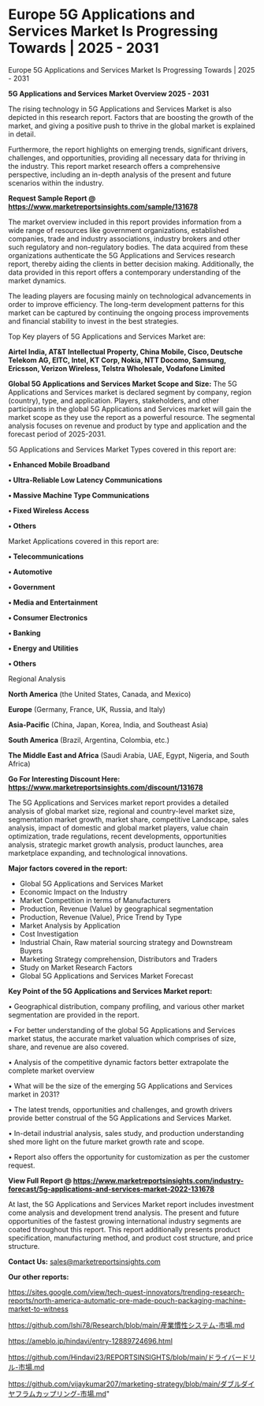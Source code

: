 # Europe 5G Applications and Services Market Is Progressing Towards | 2025 - 2031
Europe 5G Applications and Services Market Is Progressing Towards | 2025 - 2031

<Strong> 5G Applications and Services Market Overview 2025 - 2031</strong>

The rising technology in 5G Applications and Services Market is also depicted in this research report. Factors that are boosting the growth of the market, and giving a positive push to thrive in the global market is explained in detail.

Furthermore, the report highlights on emerging trends, significant drivers, challenges, and opportunities, providing all necessary data for thriving in the industry. This report market research offers a comprehensive perspective, including an in-depth analysis of the present and future scenarios within the industry.

<strong>Request Sample Report @ <a href=https://www.marketreportsinsights.com/sample/131678>https://www.marketreportsinsights.com/sample/131678</a></strong>

The market overview included in this report provides information from a wide range of resources like government organizations, established companies, trade and industry associations, industry brokers and other such regulatory and non-regulatory bodies. The data acquired from these organizations authenticate the 5G Applications and Services research report, thereby aiding the clients in better decision making. Additionally, the data provided in this report offers a contemporary understanding of the market dynamics.

The leading players are focusing mainly on technological advancements in order to improve efficiency. The long-term development patterns for this market can be captured by continuing the ongoing process improvements and financial stability to invest in the best strategies.

Top Key players of 5G Applications and Services Market are:

<strong>Airtel India, AT&T Intellectual Property, China Mobile, Cisco, Deutsche Telekom AG, EITC, Intel, KT Corp, Nokia, NTT Docomo, Samsung, Ericsson, Verizon Wireless, Telstra Wholesale, Vodafone Limited</strong>

<strong><b>Global 5G Applications and Services Market Scope and Size:</b></strong>
The 5G Applications and Services market is declared segment by company, region (country), type, and application. Players, stakeholders, and other participants in the global 5G Applications and Services market will gain the market scope as they use the report as a powerful resource. The segmental analysis focuses on revenue and product by type and application and the forecast period of 2025-2031.

5G Applications and Services Market Types covered in this report are:

<strong>• Enhanced Mobile Broadband

• Ultra-Reliable Low Latency Communications

• Massive Machine Type Communications

• Fixed Wireless Access

• Others</strong>

Market Applications covered in this report are:

<strong>• Telecommunications

• Automotive

• Government

• Media and Entertainment

• Consumer Electronics

• Banking

• Energy and Utilities

• Others</strong> 

Regional Analysis

<strong>North America</strong> (the United States, Canada, and Mexico)

<strong>Europe</strong> (Germany, France, UK, Russia, and Italy)

<strong>Asia-Pacific</strong> (China, Japan, Korea, India, and Southeast Asia)

<strong>South America</strong> (Brazil, Argentina, Colombia, etc.)

<strong>The Middle East and Africa</strong> (Saudi Arabia, UAE, Egypt, Nigeria, and South Africa)

<strong>Go For Interesting Discount Here: <a href=https://www.marketreportsinsights.com/discount/131678>https://www.marketreportsinsights.com/discount/131678</a></strong>

The 5G Applications and Services market report provides a detailed analysis of global market size, regional and country-level market size, segmentation market growth, market share, competitive Landscape, sales analysis, impact of domestic and global market players, value chain optimization, trade regulations, recent developments, opportunities analysis, strategic market growth analysis, product launches, area marketplace expanding, and technological innovations.

<strong><b>Major factors covered in the report:</b></strong>
<ul>
  <li>Global 5G Applications and Services Market </li>
  <li>Economic Impact on the Industry</li>
  <li>Market Competition in terms of Manufacturers</li>
  <li>Production, Revenue (Value) by geographical segmentation</li>
  <li>Production, Revenue (Value), Price Trend by Type</li>
  <li>Market Analysis by Application</li>
  <li>Cost Investigation</li>
  <li>Industrial Chain, Raw material sourcing strategy and Downstream Buyers</li>
  <li>Marketing Strategy comprehension, Distributors and Traders</li>
  <li>Study on Market Research Factors</li>
  <li>Global 5G Applications and Services Market Forecast</li>
</ul>

<strong><b>Key Point of the 5G Applications and Services Market report:</b></strong>

• Geographical distribution, company profiling, and various other market segmentation are provided in the report.

• For better understanding of the global 5G Applications and Services market status, the accurate market valuation which comprises of size, share, and revenue are also covered.

• Analysis of the competitive dynamic factors better extrapolate the complete market overview

• What will be the size of the emerging 5G Applications and Services market in 2031?

• The latest trends, opportunities and challenges, and growth drivers provide better construal of the 5G Applications and Services Market.

• In-detail industrial analysis, sales study, and production understanding shed more light on the future market growth rate and scope.

• Report also offers the opportunity for customization as per the customer request.

<strong><b>View Full Report @ <a href=https://www.marketreportsinsights.com/industry-forecast/5g-applications-and-services-market-2022-131678>https://www.marketreportsinsights.com/industry-forecast/5g-applications-and-services-market-2022-131678</a></b></strong>


At last, the 5G Applications and Services Market report includes investment come analysis and development trend analysis. The present and future opportunities of the fastest growing international industry segments are coated throughout this report. This report additionally presents product specification, manufacturing method, and product cost structure, and price structure.

<strong>Contact Us:</strong>
sales@marketreportsinsights.com

<strong>Our other reports:</strong>

<a href=https://sites.google.com/view/tech-quest-innovators/trending-research-reports/north-america-automatic-pre-made-pouch-packaging-machine-market-to-witness>https://sites.google.com/view/tech-quest-innovators/trending-research-reports/north-america-automatic-pre-made-pouch-packaging-machine-market-to-witness</a>

<a href=https://github.com/Ishi78/Research/blob/main/産業慣性システム-市場.md>https://github.com/Ishi78/Research/blob/main/産業慣性システム-市場.md</a>

<a href=https://ameblo.jp/hindavi/entry-12889724696.html>https://ameblo.jp/hindavi/entry-12889724696.html</a>

<a href=https://github.com/Hindavi23/REPORTSINSIGHTS/blob/main/ドライバードリル-市場.md>https://github.com/Hindavi23/REPORTSINSIGHTS/blob/main/ドライバードリル-市場.md</a>

<a href=https://github.com/vijaykumar207/marketing-strategy/blob/main/ダブルダイヤフラムカップリング-市場.md>https://github.com/vijaykumar207/marketing-strategy/blob/main/ダブルダイヤフラムカップリング-市場.md</a>"
